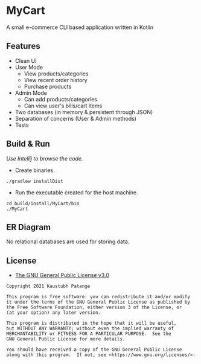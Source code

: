 # MyCart

A small e-commerce CLI based application written in Kotlin

## Features

- Clean UI
- User Mode
  - View products/categories
  - View recent order history
  - Purchase products
- Admin Mode
  - Can add products/categories
  - Can view user's bills/cart items
- Two databases (in memory & persistent through JSON)
- Separation of concerns (User & Admin methods)
- Tests

## Build & Run

_Use Intellij to browse the code._

- Create binaries.

```
./gradlew installDist
```

- Run the executable created for the host machine.

```
cd build/install/MyCart/bin
./MyCart
```

## ER Diagram

No relational databases are used for storing data.

## License

- [The GNU General Public License v3.0](https://www.gnu.org/licenses/gpl-3.0.txt)

```
Copyright 2021 Kaustubh Patange

This program is free software: you can redistribute it and/or modify
it under the terms of the GNU General Public License as published by
the Free Software Foundation, either version 3 of the License, or
(at your option) any later version.

This program is distributed in the hope that it will be useful,
but WITHOUT ANY WARRANTY; without even the implied warranty of
MERCHANTABILITY or FITNESS FOR A PARTICULAR PURPOSE.  See the
GNU General Public License for more details.

You should have received a copy of the GNU General Public License
along with this program.  If not, see <https://www.gnu.org/licenses/>.
```
